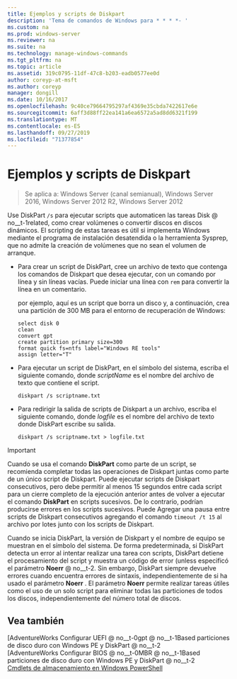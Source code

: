 ```yaml
---
title: Ejemplos y scripts de Diskpart
description: 'Tema de comandos de Windows para * * * *- '
ms.custom: na
ms.prod: windows-server
ms.reviewer: na
ms.suite: na
ms.technology: manage-windows-commands
ms.tgt_pltfrm: na
ms.topic: article
ms.assetid: 319c0795-11df-47c8-b203-eadb0577ee0d
author: coreyp-at-msft
ms.author: coreyp
manager: dongill
ms.date: 10/16/2017
ms.openlocfilehash: 9c40ce79664795297af4369e35cbda7422617e6e
ms.sourcegitcommit: 6aff3d88ff22ea141a6ea6572a5ad8dd6321f199
ms.translationtype: MT
ms.contentlocale: es-ES
ms.lasthandoff: 09/27/2019
ms.locfileid: "71377854"
---
```

# <a name="diskpart-scripts-and-examples"></a>Ejemplos y scripts de Diskpart

>Se aplica a: Windows Server (canal semianual), Windows Server 2016, Windows Server 2012 R2, Windows Server 2012

Use DiskPart `/s` para ejecutar scripts que automaticen las tareas Disk @ no__t-1related, como crear volúmenes o convertir discos en discos dinámicos. El scripting de estas tareas es útil si implementa Windows mediante el programa de instalación desatendida o la herramienta Sysprep, que no admite la creación de volúmenes que no sean el volumen de arranque.  
  
-   Para crear un script de DiskPart, cree un archivo de texto que contenga los comandos de Diskpart que desea ejecutar, con un comando por línea y sin líneas vacías. Puede iniciar una línea con `rem` para convertir la línea en un comentario.  
  
    por ejemplo, aquí es un script que borra un disco y, a continuación, crea una partición de 300 MB para el entorno de recuperación de Windows:  
  
    ```  
    select disk 0  
    clean  
    convert gpt  
    create partition primary size=300  
    format quick fs=ntfs label="Windows RE tools"  
    assign letter="T"  
    ```  
  
-   Para ejecutar un script de DiskPart, en el símbolo del sistema, escriba el siguiente comando, donde *scriptName* es el nombre del archivo de texto que contiene el script.  
  
    ```  
    diskpart /s scriptname.txt  
    ```  
  
-   Para redirigir la salida de scripts de Diskpart a un archivo, escriba el siguiente comando, donde *logfile* es el nombre del archivo de texto donde DiskPart escribe su salida.  
  
    ```  
    diskpart /s scriptname.txt > logfile.txt  
    ```  
  
> [!IMPORTANT]  
> Cuando se usa el comando **DiskPart** como parte de un script, se recomienda completar todas las operaciones de Diskpart juntas como parte de un único script de Diskpart. Puede ejecutar scripts de Diskpart consecutivos, pero debe permitir al menos 15 segundos entre cada script para un cierre completo de la ejecución anterior antes de volver a ejecutar el comando **DiskPart** en scripts sucesivos. De lo contrario, podrían producirse errores en los scripts sucesivos. Puede Agregar una pausa entre scripts de Diskpart consecutivos agregando el comando `timeout /t 15` al archivo por lotes junto con los scripts de Diskpart.  
  
Cuando se inicia DiskPart, la versión de Diskpart y el nombre de equipo se muestran en el símbolo del sistema. De forma predeterminada, si DiskPart detecta un error al intentar realizar una tarea con scripts, DiskPart detiene el procesamiento del script y muestra un código de error \(unless especificó el parámetro **Noerr** @ no__t-2. Sin embargo, DiskPart siempre devuelve errores cuando encuentra errores de sintaxis, independientemente de si ha usado el parámetro **Noerr** . El parámetro **Noerr** permite realizar tareas útiles como el uso de un solo script para eliminar todas las particiones de todos los discos, independientemente del número total de discos.  
  
## <a name="see-also"></a>Vea también  
[AdventureWorks Configurar UEFI @ no__t-0gpt @ no__t-1Based particiones de disco duro con Windows PE y DiskPart @ no__t-2  
[AdventureWorks Configurar BIOS @ no__t-0MBR @ no__t-1Based particiones de disco duro con Windows PE y DiskPart @ no__t-2  
[Cmdlets de almacenamiento en Windows PowerShell](https://technet.microsoft.com/library/hh848705.aspx)  
  


